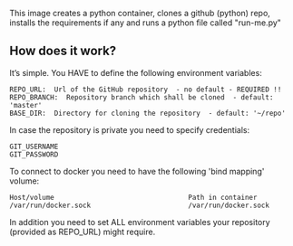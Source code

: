 This image creates a python container, clones a github (python) repo, installs the requirements if any and runs a python file called "run-me.py"


## How does it work?
It’s simple. You HAVE to define the following environment variables:

```
REPO_URL:  Url of the GitHub repository  - no default - REQUIRED !!
REPO_BRANCH:  Repository branch which shall be cloned  - default: 'master'
BASE_DIR:  Directory for cloning the repository  - default: '~/repo'
```
In case the repository is private you need to specify credentials:
```
GIT_USERNAME
GIT_PASSWORD
```

To connect to docker you need to have the following 'bind mapping' volume:
```
Host/volume                                 Path in container
/var/run/docker.sock                        /var/run/docker.sock  
```


In addition you need to set ALL environment variables your repository (provided as REPO_URL) might require.
